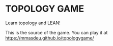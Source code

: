 TOPOLOGY GAME
======================

Learn topology and LEAN!

This is the source of the game. You can play it at https://mmasdeu.github.io/topologygame/
